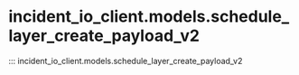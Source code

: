 # incident_io_client.models.schedule_layer_create_payload_v2

::: incident_io_client.models.schedule_layer_create_payload_v2
